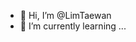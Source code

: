 - 👋 Hi, I’m @LimTaewan
- 🌱 I’m currently learning ...

<!---
LimTaewan/LimTaewan is a ✨ special ✨ repository because its `README.md` (this file) appears on your GitHub profile.
You can click the Preview link to take a look at your changes.
--->

